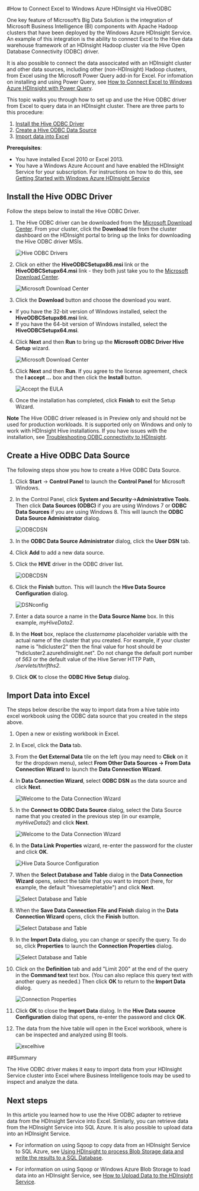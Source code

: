 <properties linkid="manage-services-hdinsight-excel-hiveodbc" urlDisplayName="HDInsight and Excel" pageTitle="How to Connect Excel to Windows Azure HDInsight with HiveODBC" metaKeywords="hdinsight, excel, hiveodbc, hive excel, hdinsight excel" metaDescription="How to use Excel to access data stored in Windows Azure HDInsight using HiveODBC" umbracoNaviHide="0" disqusComments="1" writer="bradsev" editor="mollybos" manager="paulettm" />

<div chunk="../chunks/hdinsight-left-nav.md" />

#How to Connect Excel to Windows Azure HDInsight via HiveODBC

One key feature of Microsoft’s Big Data Solution is the integration of  Microsoft Business Intelligence (BI) components with Apache Hadoop clusters that have been deployed by the Windows Azure HDInsight Service. An example of this integration is the ability to connect Excel to the Hive data warehouse framework of an HDInsight Hadoop cluster via the Hive Open Database Connectivity (ODBC) driver. 

It is also possible to connect the data associcated with an HDInsight cluster and other data sources, including other (non-HDInsight) Hadoop clusters, from Excel using the Microsoft Power Query add-in for Excel. For infomation on installing and using Power Query, see [How to Connect Excel to Windows Azure HDInsight with Power Query](/en-us/manage/services/hdinsight/connect-excel-to-data-explorer/).

This topic walks you through how to set up and use the Hive ODBC driver from Excel to query data in an HDInsight cluster. There are three parts to this procedure:

1. [Install the Hive ODBC Driver](#InstallHiveODBCDriver)
2. [Create a Hive ODBC Data Source](#CreateHiveODBCDataSource)
3. [Import data into Excel](#ImportData)

**Prerequisites**:

* You have installed Excel 2010 or Excel 2013.
* You have a Windows Azure Account and have enabled the HDInsight Service for your subscription. For instructions on how to do this, see [Getting Started with Windows Azure HDInsight Service][getting-started] 

<h2><a id="InstallHiveODBCDriver"></a>Install the Hive ODBC Driver</h2>

Follow the steps below to install the Hive ODBC Driver.
 
1. The Hive ODBC driver can be downloaded from the [Microsoft Download Center](http://www.microsoft.com/en-us/download/confirmation.aspx?id=37134 "Hive ODBC download"). From your cluster, click the **Download** tile from the cluster dashboard on the HDInsight portal to bring up the links for downloading the Hive ODBC driver MSIs.

	![Hive ODBC Drivers](../media/HDI.HiveOdbcForExcel.Drivers.png)

2. Click on either the **HiveODBCSetupx86.msi** link or the **HiveODBCSetupx64.msi** link - they both just take you to the   [Microsoft Download Center](http://www.microsoft.com/en-us/download/confirmation.aspx?id=37134 "Hive ODBC download").

	![Microsoft Download Center](../media/HDI.HiveOdbc.MSDownloadCenter.PNG)

3. Click the **Download** button and choose the download you want.
 - If you have the 32-bit version of Windows installed, select the **HiveODBCSetupx86.msi** link. 
- If you have the 64-bit version of Windows installed, select the **HiveODBCSetupx64.msi**.
 
4. Click **Next** and then **Run** to bring up the **Microsoft ODBC Driver Hive Setup** wizard.

	![Microsoft Download Center](../media/HDI.HiveOdbc.MSDriverForHiveSetupWizard.PNG)


5. Click **Next** and then **Run**. If you agree to the license agreement, check the **I accept ...** box and then click the **Install** button. 
   
	![Accept the EULA](../media/EULA-accept.PNG)

6. Once the installation has completed, click **Finish** to exit the Setup Wizard. 


**Note**
The Hive ODBC driver released is in Preview only and should not be used for production workloads. It is supported only on Windows and only to work with HDInsight Hive installations. If you have issues with the installation, see [Troubleshooting ODBC connectivity to HDInsight](http://social.msdn.microsoft.com/Forums/en-US/hdinsight/thread/b4ca52ea-f7cf-420c-959d-53e09f801f7d).


<h2><a id="CreateHiveODBCDataSource"></a>Create a Hive ODBC Data Source</h2>

The following steps show you how to create a Hive ODBC Data Source.

1. Click **Start** -> **Control Panel** to launch the **Control Panel** for Microsoft Windows. 

2. In the Control Panel, click **System and Security**->**Administrative Tools**. Then click **Data Sources (ODBC)** if you are using Windows 7 or **ODBC Data Sources** if you are using Windows 8. This will launch the **ODBC Data Source Administrator** dialog. 
 
	![ODBCDSN](../media/ODBCDSN.PNG) 

3. In the **ODBC Data Source Administrator** dialog, click the **User DSN** tab. 

4. Click **Add** to add a new data source. 

5. Click the **HIVE** driver in the ODBC driver list.  

	![ODBCDSN](../media/HDI.HiveOdbc.CreateNewDataSource.PNG)

6. Click the **Finish** button. This will launch the **Hive Data Source Configuration** dialog. 
 

	![DSNconfig](../media/HDI.HiveOdbc.HiveDataSourceConfiguration.jpg "Hive Data Source Configuration")  

7. Enter a data source a name in the **Data Source Name** box. In this example, *myHiveData2*. 

8. In the **Host** box, replace the *clustername* placeholder variable with the actual name of the cluster that you created. For example, if your cluster name is "hdicluster2" then the final value for host should be "hdicluster2.azurehdinsight.net". Do not change the default port number of *563* or the default value of the Hive Server HTTP Path, */servlets/thrifths2*.

9. Click **OK** to close the **ODBC Hive Setup** dialog. 
	
 
<h2><a id="ImportData"></a>Import Data into Excel</h2>

The steps below describe the way to import data from a hive table into excel workbook using the ODBC data source that you created in the steps above.

1. Open a new or existing workbook in Excel.

2. In Excel, click the **Data** tab. 

3. From the **Get External Data** tile on the left (you may need to **Click** on it for the dropdown menu), select **From Other Data Sources -> From Data Connection Wizard** to launch the **Data Connection Wizard**.

4. In **Data Connection Wizard**, select **ODBC DSN** as the data source and click **Next**.

	![Welcome to the Data Connection Wizard](../media/excelconn.png) 

5. In the **Connect to ODBC Data Source** dialog, select the Data Source name that you created in the previous step (in our example, *myHiveData2*) and click **Next**.

	![Welcome to the Data Connection Wizard](../media/HDI.HiveOdbc.ExcelDataConnectionWizard2.png) 

6. In the **Data Link Properties** wizard, re-enter the password for the cluster and click **OK**.

	![Hive Data Source Configuration](../media/HDI.HiveOdbc.ExcelDataLinkProperties2.png) 


7. When the **Select Database and Table** dialog in the **Data Connection Wizard** opens, select the table that you want to import (here, for example, the default "hivesamepletable") and click **Next**.

	![Select Database and Table](../media/HDI.HiveOdbc.ExcelSelectDatabaseAndTable.PNG) 

8. When the **Save Data Connection File and Finish** dialog in the **Data Connection Wizard** opens, click the **Finish** button.

	![Select Database and Table](../media/HDI.HiveOdbc.ExcelSaveDataConnectionFile.PNG) 


9. In the **Import Data** dialog, you can change or specify the query. To do so, click **Properties** to launch the **Connection Properties** dialog. 

	![Select Database and Table](../media/HDI.HiveOdbc.ExcelImportData.png) 

10. Click on the **Definition** tab and add "Limit 200" at the end of the query in the **Command text** text box. (You can also replace this query text with another query as needed.) Then click **OK** to return to the **Import Data** dialog. 

	![Connection Properties](../media/HDI.HiveOdbc.ExcelConnectionProperties.PNG "Excel Data Link")

11. Click **OK** to close the **Import Data** dialog.  In the **Hive Data source Configuration** dialog that opens, re-enter the password and click **OK**.

12. The data from the hive table will open in the Excel workbook, where is can be inspected and analyzed using BI tools.

	![excelhive](../media/HDI.HiveOdbc.ExcelHiveTable.PNG "Excel Hive")  


##Summary

The Hive ODBC driver makes it easy to import data from your HDInsight Service cluster into Excel where Business Intelligence tools may be used to inspect and analyze the data.

## Next steps

In this article you learned how to use the Hive ODBC adapter to retrieve data from the HDInsight Service into Excel. Similarly, you can retrieve data from the HDInsight Service into SQL Azure. It is also possible to upload data into an HDInsight Service.

* For information on using Sqoop to copy data from an HDInsight Service to SQL Azure, see [Using HDInsight to process Blob Storage data and write the results to a SQL Database][blob-hdi-sql]. 

* For information on using Sqoop or Windows Azure Blob Storage to load data into an HDInsight Service, see [How to Upload Data to the HDInsight Service][upload-data].

[getting-started]: /en-us/manage/services/hdinsight/get-started-hdinsight/
[blob-hdi-sql]: /en-us/manage/services/hdinsight/process-blob-data-and-write-to-sql/
[upload-data]: /en-us/manage/services/hdinsight/howto-upload-data-to-hdinsight/
